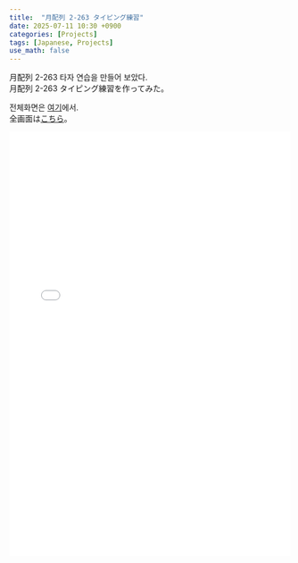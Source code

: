 ```yaml
---
title:  "月配列 2-263 タイピング練習"
date: 2025-07-11 10:30 +0900
categories: [Projects]
tags: [Japanese, Projects]
use_math: false
---
```


月配列 2-263 타자 연습을 만들어 보았다. \
月配列 2-263 タイピング練習を作ってみた。

전체화면은 [여기](/tsuki-typing/index.html)에서. \
全画面は[こちら](/tsuki-typing/index.html)。

<iframe src="/tsuki-typing/index.html" width="100%" height="760px" frameborder="0" allowfullscreen></iframe>
